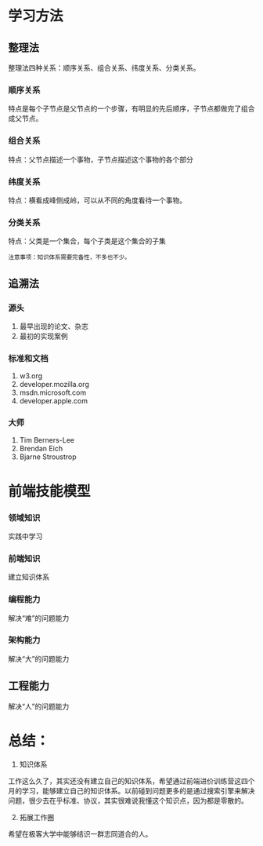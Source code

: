 
# 学习方法

## 整理法

整理法四种关系：顺序关系、组合关系、纬度关系、分类关系。

### 顺序关系
特点是每个子节点是父节点的一个步骤，有明显的先后顺序，子节点都做完了组合成父节点。

### 组合关系
特点：父节点描述一个事物，子节点描述这个事物的各个部分

### 纬度关系
特点：横看成峰侧成岭，可以从不同的角度看待一个事物。

### 分类关系
特点：父类是一个集合，每个子类是这个集合的子集

    注意事项：知识体系需要完备性，不多也不少。

## 追溯法

### 源头

1. 最早出现的论文、杂志
2. 最初的实现案例

### 标准和文档

1. w3.org
2. developer.mozilla.org
3. msdn.microsoft.com
4. developer.apple.com

### 大师

1. Tim Berners-Lee
2. Brendan Eich
3. Bjarne Stroustrop



# 前端技能模型

### 领域知识

  实践中学习

### 前端知识

  建立知识体系

### 编程能力

  解决“难”的问题能力

### 架构能力

  解决“大”的问题能力

## 工程能力

  解决“人”的问题能力

# 总结：

  1. 知识体系
  
  工作这么久了，其实还没有建立自己的知识体系，希望通过前端进价训练营这四个月的学习，能够建立自己的知识体系。以前碰到问题更多的是通过搜索引擎来解决问题，很少去在乎标准、协议，其实很难说我懂这个知识点，因为都是零散的。

  2. 拓展工作圈

  希望在极客大学中能够结识一群志同道合的人。